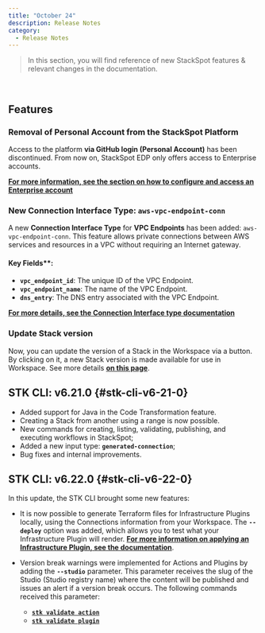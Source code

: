 ```yaml
---
title: "October 24"
description: Release Notes
category:
  - Release Notes
---
```


> In this section, you will find reference of new StackSpot features & relevant changes in the documentation.

<br/>

## **Features** 

### **Removal of Personal Account from the StackSpot Platform**

Access to the platform **via GitHub login (Personal Account)** has been discontinued. From now on, StackSpot EDP only offers access to Enterprise accounts.

[**For more information, see the section on how to configure and access an Enterprise account**](/en/home/account/intro-account)

### **New Connection Interface Type: `aws-vpc-endpoint-conn`**

A new **Connection Interface Type** for **VPC Endpoints** has been added: `aws-vpc-endpoint-conn`. This feature allows private connections between AWS services and resources in a VPC without requiring an Internet gateway.

#### **Key Field**s**:
- **`vpc_endpoint_id`**: The unique ID of the VPC Endpoint.
- **`vpc_endpoint_name`**: The name of the VPC Endpoint.
- **`dns_entry`**: The DNS entry associated with the VPC Endpoint.

[**For more details, see the Connection Interface type documentation**](/en/create-use/connections/connection-interface-type#aws-vpc-endpoint-conn)

### **Update Stack version** 

Now, you can update the version of a Stack in the Workspace via a button. By clicking on it, a new Stack version is made available for use in Workspace. See more details [**on this page**](/en/home/workspace/stacks-and-context/add-stacks). 

## **STK CLI: v6.21.0** {#stk-cli-v6-21-0}

- Added support for Java in the Code Transformation feature.
- Creating a Stack from another using a range is now possible.
- New commands for creating, listing, validating, publishing, and executing workflows in StackSpot;
- Added a new input type: **`generated-connection`**;
- Bug fixes and internal improvements.

## **STK CLI: v6.22.0** {#stk-cli-v6-22-0}

In this update, the STK CLI brought some new features:

- It is now possible to generate Terraform files for Infrastructure Plugins locally, using the Connections information from your Workspace. The **`--deploy`** option was added, which allows you to test what your Infrastructure Plugin will render. [**For more information on applying an Infrastructure Plugin, see the documentation**](/create-use/create-content/plugin/create-plugin#step-61-apply-infrastructure-plugin).

- Version break warnings were implemented for Actions and Plugins by adding the **`--studio`** parameter. This parameter receives the slug of the Studio (Studio registry name) where the content will be published and issues an alert if a version break occurs. The following commands received this parameter:    
  - [**`stk validate action`**](home/stk-cli/commands/plugin-commands)  
  - [**`stk validate plugin`**](home/stk-cli/commands/action-commands)  
